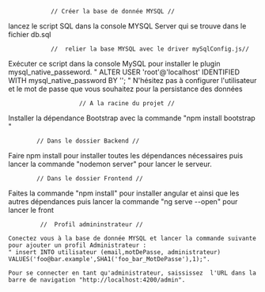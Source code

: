                 // Créer la base de donnée MYSQL //

lancez le script SQL dans la console MYSQL Server qui se trouve dans le fichier db.sql

                //  relier la base MYSQL avec le driver mySqlConfig.js//

Exécuter ce script dans la console MySQL pour installer le plugin mysql_native_passeword.
" ALTER USER 'root'@'localhost' IDENTIFIED WITH mysql_native_password BY '<password>'; "
N'hésitez pas à configurer l'utilisateur et le mot de passe que vous souhaitez pour la persistance des données

                        // A la racine du projet //

Installer la dépendance Bootstrap avec la commande "npm install bootstrap "

            // Dans le dossier Backend //

Faire npm install pour installer toutes les dépendances nécessaires puis lancer la commande "nodemon server" pour lancer le serveur.

            // Dans le dossier Frontend //

Faites la commande "npm install" pour installer angular et ainsi que les autres dépendances puis lancer la commande "ng serve --open" pour lancer le front

             //  Profil admininstrateur //

    Conectez vous à la base de donnée MYSQL et lancer la commande suivante pour ajouter un profil Administrateur :
    " insert INTO utilisateur (email,motDePasse, administrateur) VALUES('foo@bar.example',SHA1('foo_bar_MotDePasse'),1);".

    Pour se connecter en tant qu'administrateur, saississez  l'URL dans la barre de navigation "http://localhost:4200/admin".
